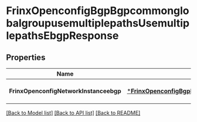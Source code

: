 # FrinxOpenconfigBgpBgpcommonglobalgroupusemultiplepathsUsemultiplepathsEbgpResponse

## Properties
Name | Type | Description | Notes
------------ | ------------- | ------------- | -------------
**FrinxOpenconfigNetworkInstanceebgp** | [***FrinxOpenconfigBgpBgpcommonglobalgroupusemultiplepathsUsemultiplepathsEbgp**](frinx.openconfig.bgp.bgpcommonglobalgroupusemultiplepaths.usemultiplepaths.Ebgp.md) |  | [optional] [default to null]

[[Back to Model list]](../README.md#documentation-for-models) [[Back to API list]](../README.md#documentation-for-api-endpoints) [[Back to README]](../README.md)


